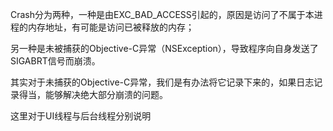 Crash分为两种，一种是由EXC_BAD_ACCESS引起的，原因是访问了不属于本进程的内存地址，有可能是访问已被释放的内存；

另一种是未被捕获的Objective-C异常（NSException），导致程序向自身发送了SIGABRT信号而崩溃。

其实对于未捕获的Objective-C异常，我们是有办法将它记录下来的，如果日志记录得当，能够解决绝大部分崩溃的问题。

这里对于UI线程与后台线程分别说明
